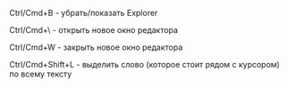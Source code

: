 Ctrl/Cmd+B - убрать/показать Explorer

Ctrl/Cmd+\ - открыть новое окно редактора

Ctrl/Cmd+W - закрыть новое окно редактора

Ctrl/Cmd+Shift+L - выделить слово (которое стоит рядом с курсором) по всему тексту
